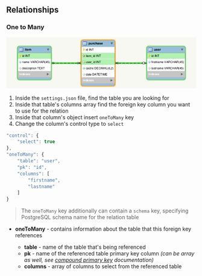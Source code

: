 
## Relationships

### One to Many

![One to Many][1]

1. Inside the `settings.json` file, find the table you are looking for
2. Inside that table's columns array find the foreign key column you want to use for the relation
3. Inside that column's object insert `oneToMany` key
4. Change the column's control type to `select`

```js
"control": {
    "select": true
},
"oneToMany": {
    "table": "user",
    "pk": "id",
    "columns": [
        "firstname",
        "lastname"
    ]
}
```
> The `oneToMany` key additionally can contain a `schema` key, specifying PostgreSQL schema name for the relation table

- **oneToMany** - contains information about the table that this foreign key references
    - **table** - name of the table that's being referenced
    - **pk** - name of the referenced table primary key column _(can be array as well, see [compound primary key][2] documentation)_
    - **columns** - array of columns to select from the referenced table


  [1]: images/one-to-many.png
  [2]: #compound-one-to-many
